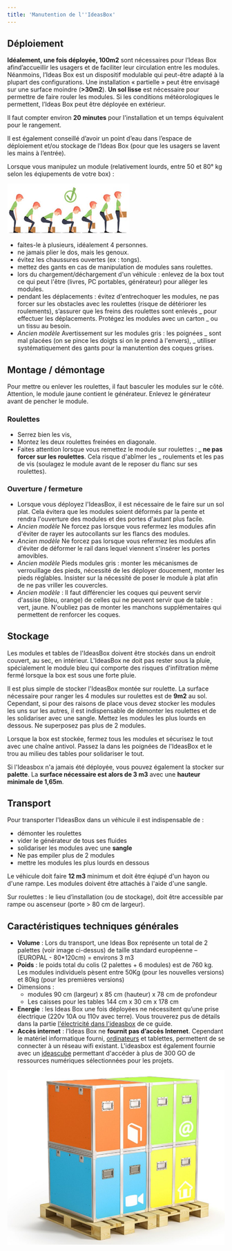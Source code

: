```yaml
---
title: 'Manutention de l''IdeasBox'
---
```


## Déploiement

**Idéalement, une fois déployée, 100m2** sont nécessaires pour l’Ideas Box afind’accueillir les usagers et de faciliter leur circulation entre les modules. Néanmoins, l’Ideas Box est un dispositif modulable qui peut-être adapté à la plupart des configurations. Une installation « partielle » peut être envisagé sur une surface moindre (**>30m2**). **Un sol lisse** est nécessaire pour permettre de faire rouler les modules. Si les conditions météorologiques le permettent, l’Ideas Box peut être déployée en extérieur.

Il faut compter environ **20 minutes** pour l'installation et un temps équivalent pour le rangement.  

Il est également conseillé d’avoir un point d’eau dans l’espace de déploiement et/ou stockage de l’Ideas Box (pour que les usagers se lavent les mains à l’entrée). 

Lorsque vous manipulez un module (relativement lourds, entre 50 et 80° kg selon les éqiupements de votre box) :

![](dos-lever.jpg)

* faites-le à plusieurs, idéalement 4 personnes.
* ne jamais plier le dos, mais les genoux.
* évitez les chaussures ouvertes \(ex : tongs\).
* mettez des gants en cas de manipulation de modules sans roulettes.
* lors du chargement/déchargement d'un véhicule : enlevez de la box tout ce qui peut l'être \(livres, PC portables, générateur\) pour alléger les modules.
* pendant les déplacements : évitez d'entrechoquer les modules, ne pas forcer sur les obstacles avec les roulettes \(risque de détériorer les roulements\), s’assurer que les freins des roulettes sont enlevés  _ pour effectuer les déplacements. Protégez les modules avec un carton  _ ou un tissu au besoin.
* _Ancien modèle_ Avertissement sur les modules gris : les poignées  _ sont mal placées \(on se pince les doigts si on le prend à l'envers\),  _ utiliser systématiquement des gants pour la manutention des coques grises.

## Montage / démontage

Pour mettre ou enlever les roulettes, il faut basculer les modules sur le côté. Attention, le module jaune contient le générateur. Enlevez le générateur avant de pencher le module.

### Roulettes

* Serrez bien les vis,
* Montez les deux roulettes freinées en diagonale.
* Faites attention lorsque vous remettez le module sur roulettes :  _ **ne pas forcer sur les roulettes**. Cela risque d'abîmer les  _ roulements et les pas de vis \(soulagez le module avant de le reposer du flanc sur ses roulettes\).

### Ouverture / fermeture

* Lorsque vous déployez l'IdeasBox, il est nécessaire de le faire sur un sol plat. Cela évitera que les modules soient déformés par la  pente et rendra l'ouverture des modules et des portes d'autant plus facile.
* _Ancien modèle_ Ne forcez pas lorsque vous refermez les modules afin d'éviter de rayer les autocollants sur les flancs des modules.
* _Ancien modèle_ Ne forcez pas lorsque vous refermez les modules afin d'éviter de déformer le rail dans lequel viennent s'insérer les  portes amovibles.
* _Ancien modèle_ Pieds modules gris : monter les mécanismes de verrouillage des pieds, nécessité de les déployer doucement, monter les pieds réglables. Insister sur la nécessité de poser le module à plat afin de ne pas vriller les couvercles.  
* _Ancien modèle_ : Il faut différencier les coques qui peuvent servir d'assise \(bleu, orange\) de celles qui ne peuvent servir que de  table : vert, jaune. N'oubliez pas de monter les manchons supplémentaires qui permettent de renforcer les coques.

## Stockage

Les modules et tables de l'IdeasBox doivent être stockés dans un endroit couvert, au sec, en intérieur. L'IdeasBox ne doit pas rester sous la pluie, spécialement le module bleu qui comporte des risques d'infiltration même fermé lorsque la box est sous une forte pluie.

Il est plus simple de stocker l'IdeasBox montée sur roulette. La surface nécessaire pour ranger les 4 modules sur roulettes est de **9m2** au sol.  Cependant, si pour des raisons de place vous devez stocker les modules les uns sur les autres, il est indispensable de démonter les roulettes et de les solidariser avec une sangle. Mettez les modules les plus lourds en dessous. Ne superposez pas plus de 2 modules.

Lorsque la box est stockée, fermez tous les modules et sécurisez le tout avec une chaîne antivol. Passez la dans les poignées de l'IdeasBox et le trou au milieu des tables pour solidariser le tout.

Si l'Ideasbox n'a jamais été déployée, vous pouvez également la stocker sur **palette**. La **surface nécessaire est alors de 3 m3** avec une **hauteur minimale de 1,65m**. 


## Transport

Pour transporter l'IdeasBox dans un véhicule il est indispensable de :

* démonter les roulettes
* vider le générateur de tous ses fluides
* solidariser les modules avec une **sangle**
* Ne pas empiler plus de 2 modules
* mettre les modules les plus lourds en dessous

Le véhicule doit faire **12 m3** minimum et doit être éqiupé d'un hayon ou d'une rampe. Les modules doivent être attachés à l'aide d'une sangle. 

Sur roulettes : le lieu d’installation (ou de stockage), doit être accessible par rampe ou ascenseur (porte > 80 cm de largeur).


## Caractéristiques techniques générales

* **Volume** : Lors du transport, une Ideas Box représente un total de 2 palettes (voir image ci-dessus) de taille standard européenne – (EUROPAL - 80*120cm) = environs 3 m3
* **Poids** :  le poids total du colis (2 palettes + 6 modules) est de 760 kg. Les modules individuels pèsent entre 50Kg (pour les nouvelles versions) et 80kg (pour les premières versions)
* Dimensions : 
  * modules 90 cm (largeur) x 85 cm (hauteur) x 78 cm de profondeur
  * Les caisses pour les tables 144 cm x 30 cm x 178 cm
* **Energie** : les Ideas Box une fois déployées ne nécessitent qu’une prise électrique (220v 10A ou 110v avec terre). Vous trouverez pus de détails dans la partie [l'électricité dans l'ideasbox](http://ideasbox.doc.bibliosansfrontieres.org/fr/electricity-in-the-box) de ce guide.
* **Accès internet** : l’Ideas Box ne **fournit pas d’accès Internet**. Cependant le matériel informatique fourni, [ordinateurs](http://ideasbox.doc.bibliosansfrontieres.org/fr/computers) et tablettes, permettent de se connecter à un réseau wifi existant. L'ideasbox est également fournie avec un [ideascube](http://ideascube-hardware.doc.bibliosansfrontieres.org/en) permettant d'accéder à plus de 300 GO de ressources numériques sélectionnées pour les projets.

![](ideasbox_palette.png)

